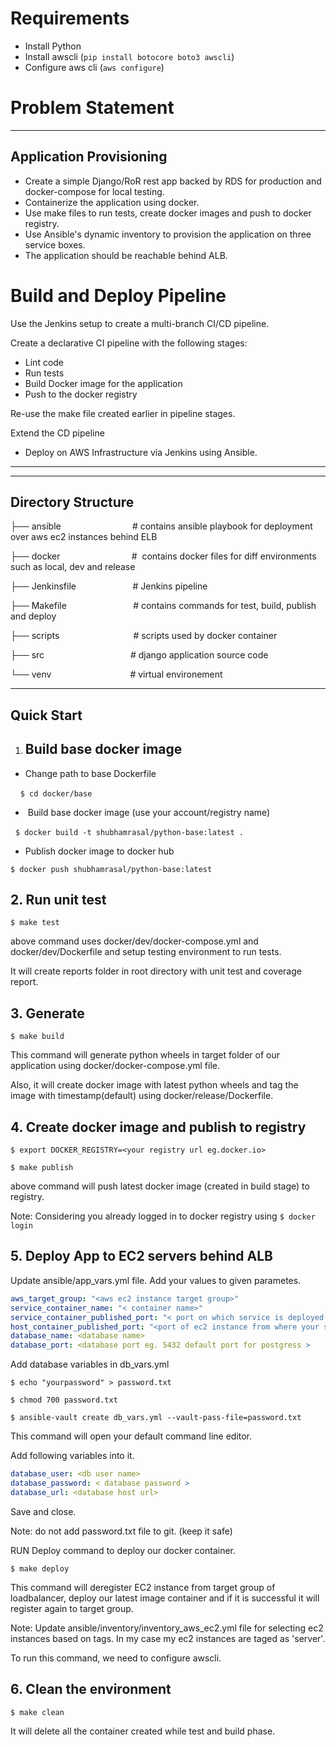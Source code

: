 # Requirements

- Install Python
- Install awscli (`pip install botocore boto3 awscli`)
- Configure aws cli (`aws configure`)

# Problem Statement

* * *

## Application Provisioning

- Create a simple Django/RoR rest app backed by RDS for production and docker-compose for local testing.
- Containerize the application using docker.
- Use make files to run tests, create docker images and push to docker registry.
- Use Ansible's dynamic inventory to provision the application on three service boxes.
- The application should be reachable behind ALB.

# Build and Deploy Pipeline

Use the Jenkins setup to create a multi-branch CI/CD pipeline.

Create a declarative CI pipeline with the following stages:

- Lint code
- Run tests
- Build Docker image for the application
- Push to the docker registry

Re-use the make file created earlier in pipeline stages.

Extend the CD pipeline

- Deploy on AWS Infrastructure via Jenkins using Ansible.

* * *

* * *

## Directory Structure

├── ansible                             # contains ansible playbook for deployment over aws ec2 instances behind ELB

├── docker                             #  contains docker files for diff environments such as local, dev and release

├── Jenkinsfile                       # Jenkins pipeline

├── Makefile                           # contains commands for test, build, publish and deploy

├── scripts                              # scripts used by docker container

├── src                                   # django application source code

└── venv                                # virtual environement

* * *

## Quick Start

1.  ## Build base docker image
    

- Change path to base Dockerfile

    `$ cd docker/base`

-  Build base docker image (use your account/registry name)

  `$ docker build -t shubhamrasal/python-base:latest .`

- Publish docker image to docker hub

`$ docker push shubhamrasal/python-base:latest`

## 2\. Run unit test

`$ make test`

above command uses docker/dev/docker-compose.yml and docker/dev/Dockerfile and setup testing environment to run tests.

It will create reports folder in root directory with unit test and coverage report.

## 3\. Generate

`$ make build`

This command will generate python wheels in target folder of our application using docker/docker-compose.yml file.

Also, it will create docker image with latest python wheels and tag the image with timestamp(default) using docker/release/Dockerfile.

## 4\. Create docker image and publish to registry

`$ export DOCKER_REGISTRY=<your registry url eg.docker.io>`

`$ make publish`

above command will push latest docker image (created in build stage) to registry.

Note: Considering you already logged in to docker registry using `$ docker login`

## 5\. Deploy App to EC2 servers behind ALB

Update ansible/app_vars.yml file. Add your values to given parametes.

```yaml
aws_target_group: "<aws ec2 instance target group>"
service_container_name: "< container name>"
service_container_published_port: "< port on which service is deployed(you can find it in docker/release/Dockerfile) >"
host_container_published_port: "<port of ec2 instance from where your service will be accessible>"
database_name: <database name>
database_port: <database port eg. 5432 default port for postgress >
```

Add database variables in db_vars.yml

`$ echo "yourpassword" > password.txt`

`$ chmod 700 password.txt`

`$ ansible-vault create db_vars.yml --vault-pass-file=password.txt`

This command will open your default command line editor.

Add following variables into it.

```yaml
database_user: <db user name>
database_password: < database password >
database_url: <database host url>
```

Save and close.

Note: do not add password.txt file to git. (keep it safe)

RUN Deploy command to deploy our docker container.

`$ make deploy`

This command will deregister EC2 instance from target group of loadbalancer, deploy our latest image container and if it is successful it will register again to target group.

Note: Update ansible/inventory/inventory\_aws\_ec2.yml file for selecting ec2 instances based on tags. In my case my ec2 instances are taged as 'server'.

To run this command, we need to configure awscli.

## 6\. Clean the environment

`$ make clean`

It will delete all the container created while test and build phase.